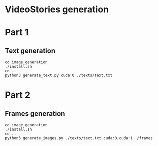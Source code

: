 # VideoStories generation

# Part 1

## Text generation
```
cd image_generation
./install.sh
cd ..
python3 generate_text.py cuda:0 ./texts/text.txt 
```

# Part 2

## Frames generation
```
cd image_generation
./install.sh
cd ..
python3 generate_images.py ./texts/text.txt cuda:0,cuda:1 ./frames
```
